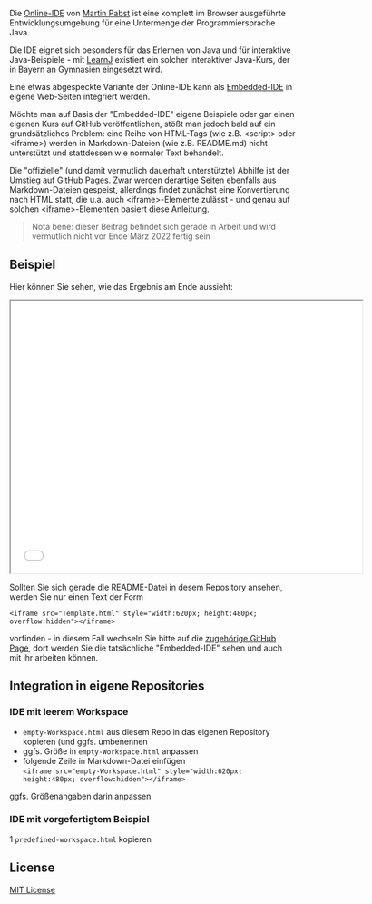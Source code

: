 Die [Online-IDE](https://github.com/martin-pabst/Online-IDE) von [Martin Pabst](https://github.com/martin-pabst) ist eine komplett im Browser ausgeführte Entwicklungsumgebung für eine Untermenge der Programmiersprache Java.

Die IDE eignet sich besonders für das Erlernen von Java und für interaktive Java-Beispiele - mit [LearnJ](https://www.learnj.de/doku.php) existiert ein solcher interaktiver Java-Kurs, der in Bayern an Gymnasien eingesetzt wird.

Eine etwas abgespeckte Variante der Online-IDE kann als [Embedded-IDE](https://github.com/martin-pabst/Online-IDE#2-embedded-ide) in eigene Web-Seiten integriert werden.

Möchte man auf Basis der "Embedded-IDE" eigene Beispiele oder gar einen eigenen Kurs auf GitHub veröffentlichen, stößt man jedoch bald auf ein grundsätzliches Problem: eine Reihe von HTML-Tags (wie z.B. &lt;script&gt; oder &lt;iframe&gt;) werden in Markdown-Dateien (wie z.B. README.md) nicht unterstützt und stattdessen wie normaler Text behandelt.

Die "offizielle" (und damit vermutlich dauerhaft unterstützte) Abhilfe ist der Umstieg auf [GitHub Pages](https://pages.github.com/). Zwar werden derartige Seiten ebenfalls aus Markdown-Dateien gespeist, allerdings findet zunächst eine Konvertierung nach HTML statt, die u.a. auch &lt;iframe&gt;-Elemente zulässt - und genau auf solchen &lt;iframe&gt;-Elementen basiert diese Anleitung.

> Nota bene: dieser Beitrag befindet sich gerade in Arbeit und wird vermutlich nicht vor Ende März 2022 fertig sein

## Beispiel ##
  
Hier können Sie sehen, wie das Ergebnis am Ende aussieht:
  
<iframe src="Template.html" style="width:620px; height:480px; overflow:hidden"></iframe>

Sollten Sie sich gerade die README-Datei in desem Repository ansehen, werden Sie nur einen Text der Form
  
```
<iframe src="Template.html" style="width:620px; height:480px; overflow:hidden"></iframe>
```
  
vorfinden - in diesem Fall wechseln Sie bitte auf die [zugehörige GitHub Page](https://rozek.github.io/online-ide-within-github-pages/), dort werden Sie die tatsächliche "Embedded-IDE" sehen und auch mit ihr arbeiten können.
  
## Integration in eigene Repositories ##

### IDE mit leerem Workspace ###

* `empty-Workspace.html` aus diesem Repo in das eigenen Repository kopieren (und ggfs. umbenennen
* ggfs. Größe in `empty-Workspace.html` anpassen
* folgende Zeile in Markdown-Datei einfügen<br>`<iframe src="empty-Workspace.html" style="width:620px; height:480px; overflow:hidden"></iframe>`

ggfs. Größenangaben darin anpassen

### IDE mit vorgefertigtem Beispiel ###

1 `predefined-workspace.html` kopieren


## License ##

[MIT License](LICENSE.md)
